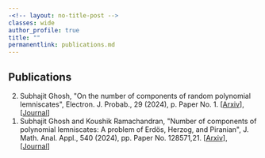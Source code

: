 ```yaml
---
-<!-- layout: no-title-post -->
classes: wide
author_profile: true
title: ""
permanentlink: publications.md
---
```

## Publications
<ol reversed> 
<li> Subhajit Ghosh, "On the number of components of random polynomial lemniscates", Electron. J. Probab., 29 (2024), p. Paper No. 1. [<a href = "https://arxiv.org/abs/2306.10795#:~:text=On%20the%20number%20of%20components%20of%20random%20polynomial%20lemniscates,-Subhajit%20Ghosh&text=A%20lemniscate%20of%20a%20complex,anywhere%20between%201%20and%20n.">Arxiv</a>], [<a href = "[https://doi.org/10.1016/j.jcp.2025.113815](https://projecteuclid.org/journals/electronic-journal-of-probability/volume-29/issue-none/On-the-number-of-components-of-random-polynomial-lemniscates/10.1214/24-EJP1147.full)">Journal</a>] </li> 
<li> Subhajit Ghosh and Koushik Ramachandran, "Number of components of polynomial lemniscates: A problem of Erdös, Herzog, and Piranian", J. Math. Anal. Appl., 540 (2024), pp. Paper No. 128571,21. [<a href = "https://arxiv.org/abs/2312.13673">Arxiv</a>], [<a href = "https://www.sciencedirect.com/science/article/pii/S0022247X24004931">Journal</a>]</li>

